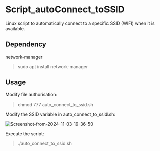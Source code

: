 # Script_autoConnect_toSSID
Linux script to automatically connect to a specific SSID (WIFI) when it is available.

## Dependency
network-manager
>sudo apt install network-manager

## Usage
Modify file authorisation:

>chmod 777 auto_connect_to_ssid.sh

Modify the SSID variable in auto_connect_to_ssid.sh:

<img src="https://i.ibb.co/XY3WvzB/Screenshot-from-2024-11-03-19-36-50.png" alt="Screenshot-from-2024-11-03-19-36-50" border="0">

Execute the script:

>./auto_connect_to_ssid.sh
